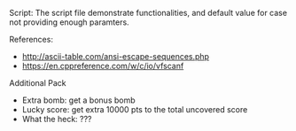 Script:
The script file demonstrate functionalities, and default value for case not providing enough paramters.

References:
- http://ascii-table.com/ansi-escape-sequences.php
- https://en.cppreference.com/w/c/io/vfscanf

Additional Pack
- Extra bomb: get a bonus bomb
- Lucky score: get extra 10000 pts to the total uncovered score
- What the heck: ???
